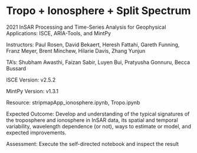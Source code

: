 # Tropo + Ionosphere + Split Spectrum
2021 InSAR Processing and Time-Series Analysis for Geophysical Applications: ISCE, ARIA-Tools, and MintPy

Instructors: Paul Rosen, David Bekaert, Heresh Fattahi, Gareth Funning, Franz Meyer, Brent Minchew, Hilarie Davis, Zhang Yunjun

TA’s: Shubham Awasthi, Faizan Sabir, Luyen Bui, Pratyusha Gonnuru, Becca Bussard

ISCE Version: v2.5.2

MintPy Version: v1.3.1

Resource: stripmapApp_ionosphere.ipynb, Tropo.ipynb

Expected Outcome: Develop and understanding of the typical signatures of the troposphere and ionosphere in InSAR data, its spatial and temporal variability, wavelength dependence (or not), ways to estimate or model, and expected improvements.

Assessment: Execute the self-directed notebook and inspect the result
